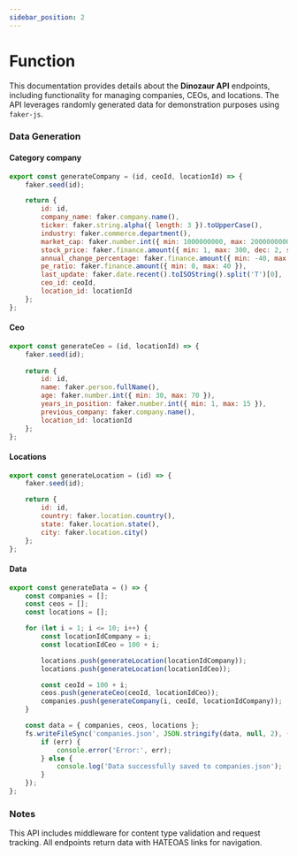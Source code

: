 ```yaml
---
sidebar_position: 2
---
```


# Function

This documentation provides details about the **Dinozaur API** endpoints, including functionality for managing companies, CEOs, and locations. The API leverages randomly generated data for demonstration purposes using `faker-js`.

### Data Generation

#### Category company

```javascript
export const generateCompany = (id, ceoId, locationId) => {
    faker.seed(id);

    return {
        id: id,
        company_name: faker.company.name(),
        ticker: faker.string.alpha({ length: 3 }).toUpperCase(),
        industry: faker.commerce.department(),
        market_cap: faker.number.int({ min: 1000000000, max: 20000000000 }),
        stock_price: faker.finance.amount({ min: 1, max: 300, dec: 2, symbol: '$' }),
        annual_change_percentage: faker.finance.amount({ min: -40, max: 100, symbol: '%' }),
        pe_ratio: faker.finance.amount({ min: 0, max: 40 }),
        last_update: faker.date.recent().toISOString().split('T')[0],
        ceo_id: ceoId,
        location_id: locationId
    };
};
```

#### Ceo

```javascript
export const generateCeo = (id, locationId) => {
    faker.seed(id);
  
    return {
        id: id,
        name: faker.person.fullName(),
        age: faker.number.int({ min: 30, max: 70 }),
        years_in_position: faker.number.int({ min: 1, max: 15 }),
        previous_company: faker.company.name(),
        location_id: locationId 
    };
};
```

#### Locations

```javascript
export const generateLocation = (id) => {
    faker.seed(id);

    return {
        id: id,
        country: faker.location.country(),
        state: faker.location.state(),
        city: faker.location.city()
    };
};
```

#### Data

```javascript
export const generateData = () => {
    const companies = [];
    const ceos = [];
    const locations = [];

    for (let i = 1; i <= 10; i++) {
        const locationIdCompany = i;
        const locationIdCeo = 100 + i;

        locations.push(generateLocation(locationIdCompany));
        locations.push(generateLocation(locationIdCeo));

        const ceoId = 100 + i;
        ceos.push(generateCeo(ceoId, locationIdCeo));
        companies.push(generateCompany(i, ceoId, locationIdCompany));
    }

    const data = { companies, ceos, locations };
    fs.writeFileSync('companies.json', JSON.stringify(data, null, 2), (err) => {
        if (err) {
            console.error('Error:', err);
        } else {
            console.log('Data successfully saved to companies.json');
        }
    });
};
```

### Notes
This API includes middleware for content type validation and request tracking. All endpoints return data with HATEOAS links for navigation.